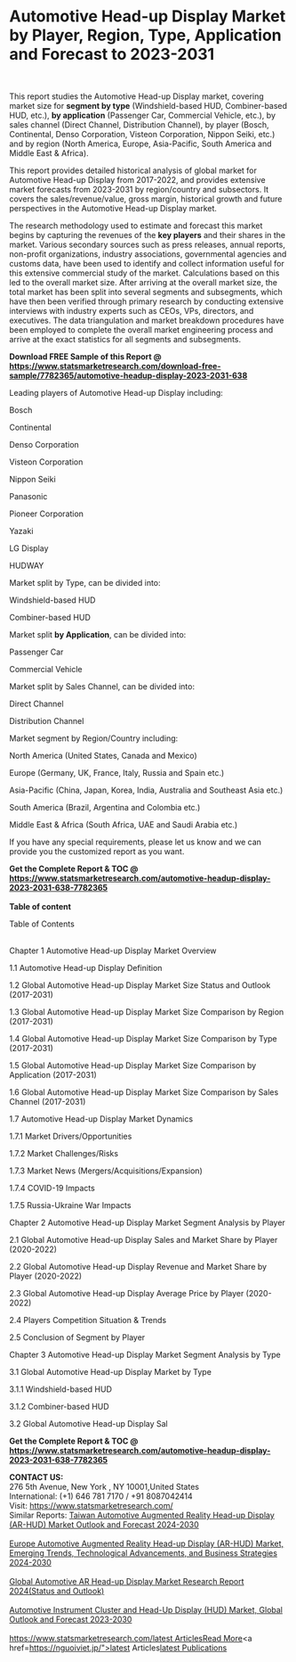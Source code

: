 <h1>Automotive Head-up Display Market by Player, Region, Type, Application and Forecast to 2023-2031</h1><br/><p>This report studies the Automotive Head-up Display market, covering market size for <strong>segment by type</strong> (Windshield-based HUD, Combiner-based HUD, etc.), <strong>by application</strong> (Passenger Car, Commercial Vehicle, etc.), by sales channel (Direct Channel, Distribution Channel), by player (Bosch, Continental, Denso Corporation, Visteon Corporation, Nippon Seiki, etc.) and by region (North America, Europe, Asia-Pacific, South America and Middle East & Africa).</p><p>This report provides detailed historical analysis of global market for Automotive Head-up Display from 2017-2022, and provides extensive market forecasts from 2023-2031 by region/country and subsectors. It covers the sales/revenue/value, gross margin, historical growth and future perspectives in the Automotive Head-up Display market.</p><p>The research methodology used to estimate and forecast this market begins by capturing the revenues of the <strong>key players</strong> and their shares in the market. Various secondary sources such as press releases, annual reports, non-profit organizations, industry associations, governmental agencies and customs data, have been used to identify and collect information useful for this extensive commercial study of the market. Calculations based on this led to the overall market size. After arriving at the overall market size, the total market has been split into several segments and subsegments, which have then been verified through primary research by conducting extensive interviews with industry experts such as CEOs, VPs, directors, and executives. The data triangulation and market breakdown procedures have been employed to complete the overall market engineering process and arrive at the exact statistics for all segments and subsegments.</p><p><strong>Download FREE Sample of this Report @ <a href="https://www.statsmarketresearch.com/download-free-sample/7782365/automotive-headup-display-2023-2031-638">https://www.statsmarketresearch.com/download-free-sample/7782365/automotive-headup-display-2023-2031-638</a></strong></p><p>Leading players of Automotive Head-up Display including:</p><p>Bosch</p><p>Continental</p><p>Denso Corporation</p><p>Visteon Corporation</p><p>Nippon Seiki</p><p>Panasonic</p><p>Pioneer Corporation</p><p>Yazaki</p><p>LG Display</p><p>HUDWAY</p><p>Market split by Type, can be divided into:</p><p>Windshield-based HUD</p><p>Combiner-based HUD</p><p>Market split <strong>by Application</strong>, can be divided into:</p><p>Passenger Car</p><p>Commercial Vehicle</p><p>Market split by Sales Channel, can be divided into:</p><p>Direct Channel</p><p>Distribution Channel</p><p>Market segment by Region/Country including:</p><p>North America (United States, Canada and Mexico)</p><p>Europe (Germany, UK, France, Italy, Russia and Spain etc.)</p><p>Asia-Pacific (China, Japan, Korea, India, Australia and Southeast Asia etc.)</p><p>South America (Brazil, Argentina and Colombia etc.)</p><p>Middle East & Africa (South Africa, UAE and Saudi Arabia etc.)</p><p>If you have any special requirements, please let us know and we can provide you the customized report as you want.</p><div><b>Get the Complete Report & TOC @ <a href="https://www.statsmarketresearch.com/automotive-headup-display-2023-2031-638-7782365">https://www.statsmarketresearch.com/automotive-headup-display-2023-2031-638-7782365</a></b></div><br><b>Table of content</b><p>Table of Contents<br />
 
 <br />
 
 Chapter 1 Automotive Head-up Display Market Overview<br />
 
  1.1 Automotive Head-up Display Definition<br />
 
  1.2 Global Automotive Head-up Display Market Size Status and Outlook (2017-2031)<br />
 
  1.3 Global Automotive Head-up Display Market Size Comparison by Region (2017-2031)<br />
 
  1.4 Global Automotive Head-up Display Market Size Comparison by Type (2017-2031)<br />
 
  1.5 Global Automotive Head-up Display Market Size Comparison by Application (2017-2031)<br />
 
  1.6 Global Automotive Head-up Display Market Size Comparison by Sales Channel (2017-2031)<br />
 
  1.7 Automotive Head-up Display Market Dynamics<br />
 
  1.7.1 Market Drivers/Opportunities<br />
 
  1.7.2 Market Challenges/Risks<br />
 
  1.7.3 Market News (Mergers/Acquisitions/Expansion)<br />
 
  1.7.4 COVID-19 Impacts<br />
 
  1.7.5 Russia-Ukraine War Impacts<br />
 
 Chapter 2 Automotive Head-up Display Market Segment Analysis by Player<br />
 
  2.1 Global Automotive Head-up Display Sales and Market Share by Player (2020-2022)<br />
 
  2.2 Global Automotive Head-up Display Revenue and Market Share by Player (2020-2022)<br />
 
  2.3 Global Automotive Head-up Display Average Price by Player (2020-2022)<br />
 
  2.4 Players Competition Situation & Trends<br />
 
  2.5 Conclusion of Segment by Player<br />
 
 Chapter 3 Automotive Head-up Display Market Segment Analysis by Type<br />
 
  3.1 Global Automotive Head-up Display Market by Type<br />
 
  3.1.1 Windshield-based HUD<br />
 
  3.1.2 Combiner-based HUD<br />
 
  3.2 Global Automotive Head-up Display Sal<br><div><b>Get the Complete Report & TOC @ <a href="https://www.statsmarketresearch.com/automotive-headup-display-2023-2031-638-7782365">https://www.statsmarketresearch.com/automotive-headup-display-2023-2031-638-7782365</a></b></div></p> <b>CONTACT US:</b><br>276 5th Avenue, New York , NY 10001,United States<br>International: (+1) 646 781 7170 / +91 8087042414<br>Visit: <a href="https://www.statsmarketresearch.com/">https://www.statsmarketresearch.com/</a><br>Similar Reports: <a href="https://www.statsmarketresearch.com/automotive-headup-display-2023-2031-638-7782365">Taiwan Automotive Augmented Reality Head-up Display (AR-HUD) Market Outlook and Forecast 2024-2030</a><br/><br/><a href="https://www.statsmarketresearch.com/automotive-headup-display-2023-2031-638-7782365">Europe Automotive Augmented Reality Head-up Display (AR-HUD) Market, Emerging Trends, Technological Advancements, and Business Strategies 2024-2030</a><br/><br/><a href="https://www.statsmarketresearch.com/automotive-headup-display-2023-2031-638-7782365">Global Automotive AR Head-up Display Market Research Report 2024(Status and Outlook)</a><br/><br/><a href="https://www.statsmarketresearch.com/automotive-headup-display-2023-2031-638-7782365">Automotive Instrument Cluster and Head-Up Display (HUD) Market, Global Outlook and Forecast 2023-2030</a><br/><br/><a href="https://gyeongbokgung.com">https://www.statsmarketresearch.com/</a><a href="https://hallyeomaritime.com">latest Articles</a><a href="https://jingwansa.com">Read More</a><a href=https://nguoiviet.jp/">latest Articles</a><a href="https://www.intelmarketresearch.com/">latest Publications</a>